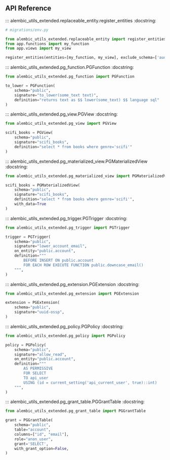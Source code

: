## API Reference

::: alembic_utils_extended.replaceable_entity.register_entities
:docstring:

```python
# migrations/env.py

from alembic_utils_extended.replaceable_entity import register_entities
from app.functions import my_function
from app.views import my_view

register_entities(entities=[my_function, my_view], exclude_schema=['audit'])
```

::: alembic_utils_extended.pg_function.PGFunction
:docstring:

```python
from alembic_utils_extended.pg_function import PGFunction

to_lower = PGFunction(
    schema="public",
    signature="to_lower(some_text text)",
    definition="returns text as $$ lower(some_text) $$ language sql"
)
```

::: alembic_utils_extended.pg_view.PGView
:docstring:

```python
from alembic_utils_extended.pg_view import PGView

scifi_books = PGView(
    schema="public",
    signature="scifi_books",
    definition="select * from books where genre='scifi'"
)
```

::: alembic_utils_extended.pg_materialized_view.PGMaterializedView
:docstring:

```python
from alembic_utils_extended.pg_materialized_view import PGMaterializedView

scifi_books = PGMaterializedView(
    schema="public",
    signature="scifi_books",
    definition="select * from books where genre='scifi'",
    with_data=True
)
```

::: alembic_utils_extended.pg_trigger.PGTrigger
:docstring:

```python
from alembic_utils_extended.pg_trigger import PGTrigger

trigger = PGTrigger(
    schema="public",
    signature="lower_account_email",
    on_entity="public.account",
    definition="""
        BEFORE INSERT ON public.account
        FOR EACH ROW EXECUTE FUNCTION public.downcase_email()
    """,
)
```

::: alembic_utils_extended.pg_extension.PGExtension
:docstring:

```python
from alembic_utils_extended.pg_extension import PGExtension

extension = PGExtension(
    schema="public",
    signature="uuid-ossp",
)
```

::: alembic_utils_extended.pg_policy.PGPolicy
:docstring:

```python
from alembic_utils_extended.pg_policy import PGPolicy

policy = PGPolicy(
    schema="public",
    signature="allow_read",
    on_entity="public.account",
    definition="""
        AS PERMISSIVE
        FOR SELECT
        TO api_user
        USING (id = current_setting('api_current_user', true)::int)
    """,
)
```

::: alembic_utils_extended.pg_grant_table.PGGrantTable
:docstring:

```python
from alembic_utils_extended.pg_grant_table import PGGrantTable

grant = PGGrantTable(
    schema="public",
    table="account",
    columns=["id", "email"],
    role="anon_user",
    grant='SELECT',
    with_grant_option=False,
)
```
